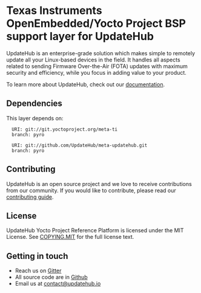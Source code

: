# Texas Instruments OpenEmbedded/Yocto Project BSP support layer for UpdateHub

UpdateHub is an enterprise-grade solution which makes simple to remotely update
all your Linux-based devices in the field. It handles all aspects related to
sending Firmware Over-the-Air (FOTA) updates with maximum security and efficiency,
while you focus in adding value to your product.

To learn more about UpdateHub, check out our [documentation](https://docs.updatehub.io).

## Dependencies

This layer depends on:

```shell
  URI: git://git.yoctoproject.org/meta-ti
  branch: pyro

  URI: git://github.com/UpdateHub/meta-updatehub.git
  branch: pyro
```

## Contributing

UpdateHub is an open source project and we love to receive contributions from our community.
If you would like to contribute, please read our [contributing guide](https://github.com/UpdateHub/updatehub/blob/v1/CONTRIBUTING.md).

## License

UpdateHub Yocto Project Reference Platform is licensed under the MIT License.
See [COPYING.MIT](COPYING.MIT) for the full license text.

## Getting in touch

* Reach us on [Gitter](https://gitter.im/UpdateHub/community)
* All source code are in [Github](https://github.com/UpdateHub)
* Email us at [contact@updatehub.io](mailto:contact@updatehub.io)

